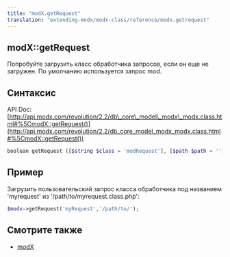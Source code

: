 ```yaml
---
title: "modX.getRequest"
translation: "extending-modx/modx-class/reference/modx.getrequest"
---
```


## modX::getRequest

Попробуйте загрузить класс обработчика запросов, если он еще не загружен. По умолчанию используется запрос mod.

## Синтаксис

API Doc: [http://api.modx.com/revolution/2.2/db\_core\_model\_modx\_modx.class.html#%5CmodX::getRequest()](http://api.modx.com/revolution/2.2/db_core_model_modx_modx.class.html#%5CmodX::getRequest())

``` php
boolean getRequest ([$string $class = 'modRequest'], [$path $path = ''])
```

## Пример

Загрузить пользовательский запрос класса обработчика под названием 'myrequest' из '/path/to/myrequest.class.php':

``` php
$modx->getRequest('myRequest','/path/to/');
```

## Смотрите также

- [modX](extending-modx/core-model/modx "modX")
